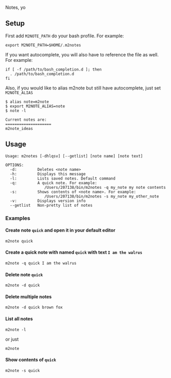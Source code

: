Notes, yo

## Setup
First add `M2NOTE_PATH` do your bash profile. For example:
```
export M2NOTE_PATH=$HOME/.m2notes
```

If you want autocomplete, you will also have to reference the file as well. For example:
```
if [ -f /path/to/bash_completion.d ]; then
  . /path/to/bash_completion.d
fi
```

Also, if you would like to alias m2note but still have autocomplete, just set `M2NOTE_ALIAS`
```
$ alias note=m2note
$ export M2NOTE_ALIAS=note
$ note -l

Current notes are:
====================
m2note_ideas
```

## Usage
```
Usage: m2notes [-dhlqsv] [--getlist] [note name] [note text]

OPTIONS:
  -d:         Deletes <note name>
  -h:         Displays this message
  -l:         Lists saved notes. Default command
  -q:         A quick note. For example:
                 /Users/207138/bin/m2notes -q my_note my note contents
  -s:         Shows contents of <note name>. For example:
                 /Users/207138/bin/m2notes -s my_note my_other_note
  -v:         Displays version info
  --getlist   Non-pretty list of notes
```

### Examples
#### Create note `quick` and open it in your default editor
```
m2note quick
```

#### Create a quick note with named `quick` with text `I am the walrus`
```
m2note -q quick I am the walrus
```

#### Delete note `quick`

```
m2note -d quick
```

#### Delete multiple notes

```
m2note -d quick brown fox
```

#### List all notes
```
m2note -l
```
or just
```
m2note
```

#### Show contents of `quick`
```
m2note -s quick
```
